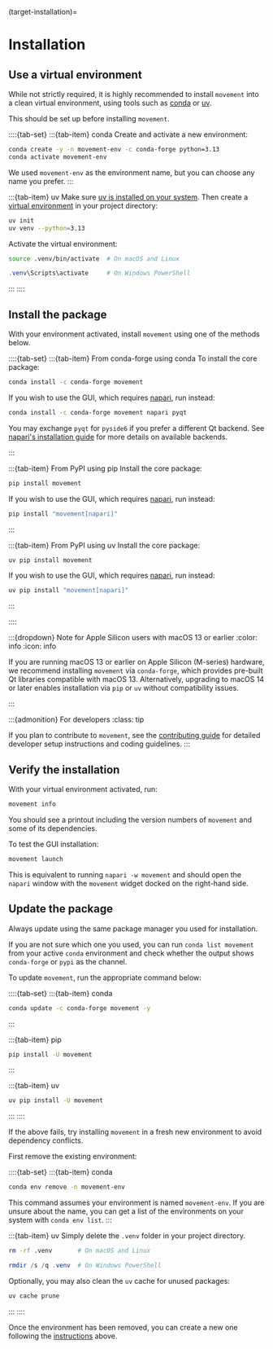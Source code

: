 (target-installation)=
# Installation

## Use a virtual environment

While not strictly required, it is highly recommended to install `movement` into a
clean virtual environment, using tools such as [conda](conda:) or [uv](uv:).

This should be set up before installing `movement`.

::::{tab-set}
:::{tab-item} conda
Create and activate a new environment:
```sh
conda create -y -n movement-env -c conda-forge python=3.13
conda activate movement-env
```

We used `movement-env` as the environment name, but you can choose any name you prefer.
:::

:::{tab-item} uv
Make sure [uv is installed on your system](uv:getting-started/installation).
Then create a [virtual environment](uv:pip/environments/) in your project directory:

```sh
uv init
uv venv --python=3.13
```

Activate the virtual environment:
```bash
source .venv/bin/activate  # On macOS and Linux
```
```powershell
.venv\Scripts\activate     # On Windows PowerShell
```
:::
::::

## Install the package
With your environment activated, install `movement` using one of the methods below.

::::{tab-set}
:::{tab-item} From conda-forge using conda
To install the core package:
```sh
conda install -c conda-forge movement
```

If you wish to use the GUI, which requires [napari](napari:), run instead:
```sh
conda install -c conda-forge movement napari pyqt
```
You may exchange `pyqt` for `pyside6` if you prefer a different Qt backend.
See [napari's installation guide](napari:tutorials/fundamentals/installation.html)
for more details on available backends.

:::

:::{tab-item} From PyPI using pip
Install the core package:
```sh
pip install movement
```
If you wish to use the GUI, which requires [napari](napari:), run instead:
```sh
pip install "movement[napari]"
```
:::

:::{tab-item} From PyPI using uv
Install the core package:
```sh
uv pip install movement
```
If you wish to use the GUI, which requires [napari](napari:), run instead:
```sh
uv pip install "movement[napari]"
```
:::

::::

:::{dropdown} Note for Apple Silicon users with macOS 13 or earlier
:color: info
:icon: info

If you are running macOS 13 or earlier on Apple Silicon (M-series) hardware,
we recommend installing `movement` via `conda-forge`,
which provides pre-built Qt libraries compatible with macOS 13.
Alternatively, upgrading to macOS 14 or later enables installation via `pip` or `uv`
without compatibility issues.

:::

:::{admonition} For developers
:class: tip

If you plan to contribute to `movement`, see the [contributing guide](target-contributing)
for detailed developer setup instructions and coding guidelines.
:::

## Verify the installation
With your virtual environment activated, run:
```sh
movement info
```
You should see a printout including the version numbers of `movement`
and some of its dependencies.

To test the GUI installation:

```sh
movement launch
```

This is equivalent to running `napari -w movement` and should open the `napari`
window with the `movement` widget docked on the right-hand side.

## Update the package

Always update using the same package manager you used for installation.

If you are not sure which one you used, you can run `conda list movement` from your active `conda` environment
and check whether the output shows `conda-forge` or `pypi` as the channel.

To update `movement`, run the appropriate command below:

::::{tab-set}
:::{tab-item} conda
```sh
conda update -c conda-forge movement -y
```
:::

:::{tab-item} pip
```sh
pip install -U movement
```
:::

:::{tab-item} uv
```sh
uv pip install -U movement
```
:::
::::


If the above fails, try installing `movement` in a fresh new environment to avoid dependency conflicts.

First remove the existing environment:

::::{tab-set}
:::{tab-item} conda
```sh
conda env remove -n movement-env
```

This command assumes your environment is named `movement-env`.
If you are unsure about the name, you can get a list of the environments
on your system with `conda env list`.
:::

:::{tab-item} uv
Simply delete the `.venv` folder in your project directory.

```bash
rm -rf .venv       # On macOS and Linux
```
```powershell
rmdir /s /q .venv  # On Windows PowerShell
```

Optionally, you may also clean the `uv` cache for unused packages:
```sh
uv cache prune
```
:::
::::

Once the environment has been removed, you can create a new one following the [instructions](#use-a-virtual-environment) above.
